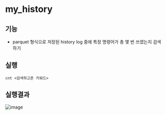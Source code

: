 # my_history
## 기능
- parquet 형식으로 저장된 history log 중에 특정 명령어가 총 몇 번 쓰였는지 검색하기

## 실행
```
cnt <검색하고픈 키워드>
```

## 실행결과
![image](https://github.com/user-attachments/assets/7ee05456-db9b-43e6-8f0a-508c01975fda)
